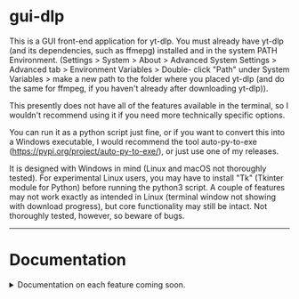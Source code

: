 # gui-dlp

This is a GUI front-end application for yt-dlp. You must already 
have yt-dlp (and its dependencies, such as ffmepg) installed and in 
the system PATH Environment. (Settings > System > About > Advanced 
System Settings > Advanced tab > Environment Variables > Double-
click "Path" under System Variables > make a new path to the folder 
where you placed yt-dlp (and do the same for ffmpeg, if you haven't 
already after downloading yt-dlp)).

This presently does not have all of the features available in the 
terminal, so I wouldn't recommend using it if you need more 
technically specific options.

You can run it as a python script just fine, or if you want to 
convert this into a Windows executable, I would recommend the tool 
auto-py-to-exe (https://pypi.org/project/auto-py-to-exe/), or just
use one of my releases.

It is designed with Windows in mind (Linux and macOS not thoroughly 
tested). For experimental Linux users, you may have to install "Tk"
(Tkinter module for Python) before running the python3 script. A 
couple of features may not work exactly as intended in Linux (terminal
window not showing with download progress), but core functionality may
still be intact. Not thoroughly tested, however, so beware of bugs.

--------------------------------------------------------------------

<h1>Documentation</h1>

<details>
<summary>Documentation on each feature coming soon.</summary>
<br>
Hold your horses.
</details>
